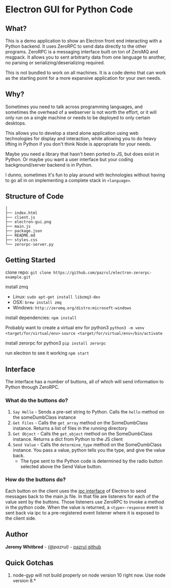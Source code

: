 # Electron GUI for Python Code

## What?
This is a demo application to show an Electron front end interacting with a Python backend. It uses ZeroRPC to send data directly to the other programs. ZeroRPC is a messaging interface built on ton of ZeroMQ and msgpack. It allows you to sent arbitrarty data from one language to another, no parsing or serializing/deserializing required.

This is not bundled to work on all machines. It is a code demo that can work as the starting point for a more expansive application for your own needs.


## Why?
Sometimes you need to talk across programming languages, and sometimes the overhead of a webserver is not worth the effort, or it will only run on a single machine or needs to be deployed to only certain desktops.

This allows you to develop a stand alone application using web technologies for display and interaction, while allowing you to do heavy lifting in Python if you don't think Node is appropriate for your needs.

Maybe you need a library that hasn't been ported to JS, but does exist in Python. Or maybe you want a user interface but your coding background/server backend is in Python.

I dunno, sometimes it's fun to play around with technologies without having to go all in on implementing a complete stack in `<language>`.


## Structure of Code

```text
│ 
├── index.html
├── client.js
├── electron-gui.png
├── main.js
├── package.json
├── README.md
├── styles.css
└── zerorpc-server.py
```

## Getting Started
clone repo:
`git clone https://github.com/pazrul/electron-zerorpc-example.git`

install zmq
* Linux: `sudo apt-get install libzmq3-dev`
* OSX: `brew install zmq`
* Windows: `http://zeromq.org/distro:microsoft-windows`

install dependencies:
`npm install`

Probably want to create a virtual env for python3
`python3 -m venv <target/for/virtual/env>`
`source <target/for/virtual/env>/bin/activate`

install zerorpc for python3
`pip install zerorpc`

run electron to see it working
`npm start`

## Interface
The interface has a number of buttons, all of which will send information to Python through ZeroRPC.

### What do the buttons do?
1. `Say Hello` - Sends a pre-set string to Python. Calls the `hello` method on the someDumbClass instance
2. `Get Files` - Calls the `get_array` method on the SomeDumbClass instance. Returns a list of files in the running directory
3. `Get Object` - Calls the `get_object` method on the SomeDumbClass instance. Returns a dict from Python to the JS client
4. `Send Value` - Calls the `determine_type` method on the SomeDumbClass instance. You pass a value, python tells you the type, and give the value back.
    * The type sent to the Python code is determined by the radio button selected above the Send Value button.

### How do the buttons do?
Each button on the client uses the [ipc interface](https://electronjs.org/docs/api/ipc-renderer) of Electron to send messages back to the main.js file.
In that file are listeners for each of the value sent by the buttons. Those listeners use ZeroRPC to invoke a method in the python code. When the value is returned, a `<type>-response` event is sent back via ipc to a pre-registered event listener where it is exposed to the client side.

## Author
**Jeremy Whitbred** - *(@pazrul)* - [pazrul github](https://github.com/pazrul)

## Quick Gotchas
1. node-gyp will not build properly on node version 10 right now. Use node version 8.*
